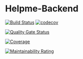 # Helpme-Backend

[![Build Status](https://img.shields.io/travis/pascalpoizat/template-java-project/master.svg?style=flat-square)](https://travis-ci.org/github/mehdisellami/Helpme-Backend)
[![codecov](https://codecov.io/gh/mehdisellami/Helpme-Backend/branch/master/graph/badge.svg?token=31BSBTVVNM)](a568125d-60db-4f56-9308-b0d0b2445e5a)

[![Quality Gate Status](https://sonarcloud.io/api/project_badges/measure?project=mehdisellami_Helpme-Backend&metric=alert_status)](https://sonarcloud.io/dashboard?id=mehdisellami_Helpme-Backend)

[![Coverage](https://sonarcloud.io/api/project_badges/measure?project=mehdisellami_Helpme-Backend&metric=coverage)](https://sonarcloud.io/dashboard?id=mehdisellami_Helpme-Backend)

[![Maintainability Rating](https://sonarcloud.io/api/project_badges/measure?project=mehdisellami_Helpme-Backend&metric=sqale_rating)](https://sonarcloud.io/dashboard?id=mehdisellami_Helpme-Backend)